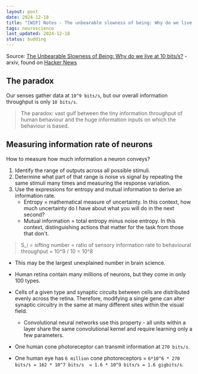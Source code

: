 ```yaml
---
layout: post
date: 2024-12-18
title: "[WIP] Notes - The unbearable slowness of being: Why do we live at 10 bits/s?"
tags: neuroscience
last_updated: 2024-12-18
status: budding
---
```


Source: [The Unbearable Slowness of Being: Why do we live at 10 bits/s?](https://arxiv.org/abs/2408.10234v2) - arxiv, found on [Hacker News](https://news.ycombinator.com/item?id=42449602)


## The paradox

Our senses gather data at `10^9 bits/s`, but our overall information throughput is only `10 bits/s`.

> The paradox: vast gulf between the tiny information throughput of human behaviour and the huge information inputs on which the behaviour is based.

## Measuring information rate of neurons

How to measure how much information a neuron conveys?
  1. Identify the range of outputs across all possible stimuli.
  2. Determine what part of that range is noise vs signal by repeating the same stimuli many times and measuring the response variation.
  3. Use the expressions for entropy and mutual information to derive an information rate.
       - Entropy = mathematical measure of uncertainty. In this context, how much uncertainty do I have about what you will do in the next second?
       - Mutual information = total entropy minus noise entropy. In this context, distinguishing actions that matter for the task from those that don't.


> S_i = sifting number = ratio of sensory information rate to behavioural throughput = 10^9 / 10 = 10^8

- This may be the largest unexplained number in brain science.

- Human retina contain many millions of neurons, but they come in only 100 types.
- Cells of a given type and synaptic circuits between cells are distributed evenly across the retina. Therefore, modifying a single gene can alter synaptic circuitry in the same at many different sites within the visual field.
  - Convolutional neural networks use this property - all units within a layer share the same convolutional kernel and require learning only a few parameters.


- One human cone photoreceptor can transmit information at `270 bits/s`.
- One human eye has `6 million` cone photoreceptors = `6*10^6 * 270 bits/s = 162 * 10^7 bits/s  = 1.6 * 10^9 bits/s = 1.6 gigbits/s`.